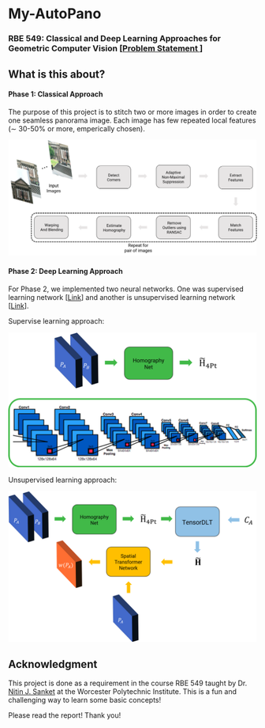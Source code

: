 # My-AutoPano
### RBE 549: Classical and Deep Learning Approaches for Geometric Computer Vision [[Problem Statement ](https://rbe549.github.io/spring2023/proj/p1/)]

## What is this about?

#### Phase 1: Classical Approach

The purpose of this project is to stitch two or more images in order to  create one seamless panorama image. Each image has few repeated  local features (∼ 30-50% or more, emperically chosen). 

![image-20240405025258565](/img_for_readme/phase1.png)

#### Phase 2: Deep Learning Approach

For Phase 2, we implemented two neural networks. One was supervised learning network [[Link](https://arxiv.org/pdf/1606.03798.pdf)]  and another is unsupervised learning network [[Link](https://arxiv.org/pdf/1606.03798.pdf)]. 

Supervise learning approach:

![image-20240405025617324](/img_for_readme/phsae2.png)

Unsupervised learning approach: 

![image-20240405025902494](/img_for_readme/phase_2_2.png)





## Acknowledgment 

This project is done as a requirement in the course RBE 549 taught by Dr. [Nitin J. Sanket](https://nitinjsanket.github.io/) at the Worcester Polytechnic Institute.  This is a fun and challenging way to learn some basic concepts! 

Please read the report! Thank you!
